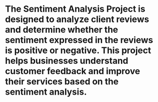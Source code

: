 # The Sentiment Analysis Project is designed to analyze client reviews and determine whether the sentiment expressed in the reviews is positive or negative. This project helps businesses understand customer feedback and improve their services based on the sentiment analysis.
